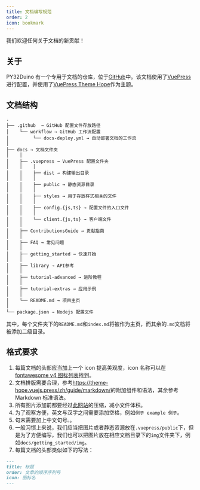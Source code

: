```yaml
---
title: 文档编写规范
order: 2
icon: bookmark
---
```


我们欢迎任何关于文档的新贡献！

## 关于

PY32Duino 有一个专用于文档的仓库，位于[GitHub](https://github.com/Air-duino/document)中。该文档使用了[VuePress](https://v2.vuepress.vuejs.org/)进行配置，并使用了[VuePress Theme Hope](https://theme-hope.vuejs.press/)作为主题。

## 文档结构

```text
.
├── .github  → GitHub 配置文件存放路径
│    └── workflow → GitHub 工作流配置
│         └── docs-deploy.yml → 自动部署文档的工作流
│
├── docs → 文档文件夹
│    │
│    ├── .vuepress → VuePress 配置文件夹
│    │    │
│    │    ├── dist → 构建输出目录
│    │    │
│    │    ├── public → 静态资源目录
│    │    │
│    │    ├── styles → 用于存放样式相关的文件
│    │    │
│    │    ├── config.{js,ts} → 配置文件的入口文件
│    │    │
│    │    └── client.{js,ts} → 客户端文件
│    │
│    ├── ContributionsGuide → 贡献指南
│    │
│    ├── FAQ → 常见问题
│    │
│    ├── getting_started → 快速开始
│    │
│    ├── library → API参考
│    │
│    ├── tutorial-advanced → 进阶教程
│    │
│    ├── tutorial-extras → 应用示例
│    │
│    └── README.md → 项目主页
│
└── package.json → Nodejs 配置文件

```

其中，每个文件夹下的`README.md`和`index.md`将被作为主页，而其余的`.md`文档将被添加二级目录。

## 格式要求

1. 每篇文档的头部应当加上一个 icon 提高美观度，icon 名称可以在 [fontawesome v4 图标列表](https://fontawesome.com.cn/v4/icons)找到。
1. 文档排版需要合理，参考<https://theme-hope.vuejs.press/zh/guide/markdown/>的附加组件和语法，其余参考 Markdown 标准语法。
1. 所有图片添加前都要经过[此网站](https://tinify.cn/)的压缩，减小文件体积。
1. 为了观察方便，英文与汉字之间需要添加空格，例如`例子 example 例子`。
1. 句末需要加上中文句号`。`。
1. 一般习惯上来说，我们应当把图片或者静态资源放在`.vuepress/public`下，但是为了方便编写，我们也可以把图片放在相应文档目录下的`img`文件夹下，例如`docs/getting_started/img`。
1. 每篇文档的头部类似如下的写法：

```markdown
---
title: 标题
order: 文章的顺序序列号
icon: 图标名
---
```
